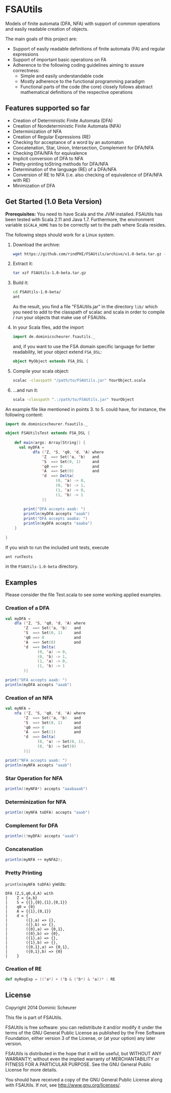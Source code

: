 FSAUtils
========

Models of finite automata (DFA, NFA) with support of common operations and easily readable creation of objects.

The main goals of this project are:

* Support of easily readable definitions of finite automata (FA) and regular expressions
* Support of important basic operations on FA
* Adherence to the following coding guidelines aiming to assure correctness:
    * Simple and easily understandable code
    * Mostly adherence to the functional programming paradigm
    * Functional parts of the code (the core) closely follows abstract mathematical definitions of the respective operations

Features supported so far
-------------------------

* Creation of Deterministic Finite Automata (DFA)
* Creation of Nondeterministic Finite Automata (NFA)
* Determinization of NFA
* Creation of Regular Expressions (RE)
* Checking for acceptance of a word by an automaton
* Concatenation, Star, Union, Intersection, Complement for DFA/NFA
* Checking DFA/NFA for equivalence
* Implicit conversion of DFA to NFA
* Pretty-printing toString methods for DFA/NFA
* Determination of the language (RE) of a DFA/NFA
* Conversion of RE to NFA (i.e. also checking of equivalence of DFA/NFA with RE)
* Minimization of DFA

Get Started (1.0 Beta Version)
------------------------------

**Prerequisites:** You need to have Scala and the JVM installed. FSAUtils
has been tested with Scala 2.11 and Java 1.7. Furthermore, the environment
variable `$SCALA_HOME` has to be correctly set to the path where Scala resides.

The following steps should work for a Linux system.

1. Download the archive:
   
   ```bash
   wget https://github.com/rindPHI/FSAUtils/archive/v1.0-beta.tar.gz -O FSAUtils-1.0-beta.tar.gz
   ```
   
2. Extract it:
   
   ```bash
   tar xzf FSAUtils-1.0-beta.tar.gz
   ```
   
2. Build it:
   
   ```bash
   cd FSAUtils-1.0-beta/
   ant
   ```
   
   As the result, you find a file "FSAUtils.jar" in the directory `lib/`
   which you need to add to the classpath of scalac and scala in order
   to compile / run your objects that make use of FSAUtils.
   
3. In your Scala files, add the import

   ```scala
   import de.dominicscheurer.fsautils._
   ```
   
   and, if you want to use the FSA domain specific language
   for better readability, let your object extend `FSA_DSL`:
   
   ```scala
   object MyObject extends FSA_DSL {
   ```
   
4. Compile your scala object:
   
   ```bash
   scalac -classpath "/path/to/FSAUtils.jar" YourObject.scala
   ```
   
5. ...and run it:
   
   ```bash
   scala -classpath ".:/path/to/FSAUtils.jar" YourObject
   ```
   
An example file like mentioned in points 3. to 5. could have, for instance,
the following content:

```scala
import de.dominicscheurer.fsautils._

object FSAUtilsTest extends FSA_DSL {
  
    def main(args: Array[String]) {
      val myDFA =
            dfa ('Z, 'S, 'q0, 'd, 'A) where
                'Z  ==> Set('a, 'b)   and
                'S  ==> Set(0, 1)     and
                'q0 ==> 0             and
                'A  ==> Set(0)        and
                'd  ==> Delta(
                      (0, 'a) -> 0,
                      (0, 'b) -> 1,
                      (1, 'a) -> 0,
                      (1, 'b) -> 1
                )|
        
        print("DFA accepts aaab: ")
        println(myDFA accepts "aaab")
        print("DFA accepts aaaba: ")
        println(myDFA accepts "aaaba")
    }
    
}
```

If you wish to run the included unit tests, execute

```bash
ant runTests
```

in the `FSAUtils-1.0-beta` directory.

Examples
--------

Please consider the file Test.scala to see some working applied examples.

### Creation of a DFA

```scala
val myDFA =
    dfa ('Z, 'S, 'q0, 'd, 'A) where
	    'Z  ==> Set('a, 'b)   and
	    'S  ==> Set(0, 1)     and
	    'q0 ==> 0             and
	    'A  ==> Set(0)        and
	    'd  ==> Delta(
              (0, 'a) -> 0,
              (0, 'b) -> 1,
              (1, 'a) -> 0,
              (1, 'b) -> 1
        )|

print("DFA accepts aaab: ")
println(myDFA accepts "aaab")
```

### Creation of an NFA

```scala
val myNFA =
    nfa ('Z, 'S, 'q0, 'd, 'A) where
        'Z  ==> Set('a, 'b)   and
        'S  ==> Set(0, 1)     and
        'q0 ==> 0             and
        'A  ==> Set(1)        and
        'd  ==> Delta(
              (0, 'a) -> Set(0, 1),
              (0, 'b) -> Set(0)
        )||

print("NFA accepts aaab: ")
println(myNFA accepts "aaab")
```

### Star Operation for NFA

```scala
println((myNFA*) accepts "aaabaaab")
```

### Determinization for NFA

```scala
println((myNFA toDFA) accepts "aaab")
```

### Complement for DFA

```scala
println((!myDFA) accepts "aaab")
```

### Concatenation

```scala
println(myNFA ++ myNFA2);
```

### Pretty Printing

`println(myNFA toDFA)` yields:

```
DFA (Z,S,q0,d,A) with
|    Z = {a,b}
|    S = {{},{0},{1},{0,1}}
|    q0 = {0}
|    A = {{1},{0,1}}
|    d = {
|        ({},a) => {},
|        ({},b) => {},
|        ({0},a) => {0,1},
|        ({0},b) => {0},
|        ({1},a) => {},
|        ({1},b) => {},
|        ({0,1},a) => {0,1},
|        ({0,1},b) => {0}
|    }
```

### Creation of RE

```scala
def myRegExp = (('a*) + ('b & ('b*) & 'a))* : RE
```

License
-------

Copyright 2014 Dominic Scheurer
    
This file is part of FSAUtils.
     
FSAUtils is free software: you can redistribute it and/or modify
it under the terms of the GNU General Public License as published by
the Free Software Foundation, either version 3 of the License, or
(at your option) any later version.
     
FSAUtils is distributed in the hope that it will be useful,
but WITHOUT ANY WARRANTY; without even the implied warranty of
MERCHANTABILITY or FITNESS FOR A PARTICULAR PURPOSE.  See the
GNU General Public License for more details.
     
You should have received a copy of the GNU General Public License
along with FSAUtils.  If not, see <http://www.gnu.org/licenses/>.
